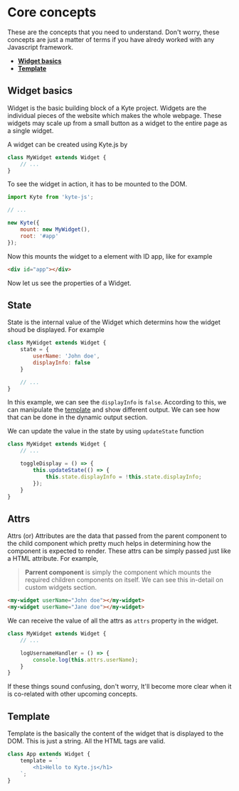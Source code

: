 # Core concepts
These are the concepts that you need to understand. Don't worry, these concepts are just a matter of terms if you have alredy worked with any Javascript framework.

- **[Widget basics](#widget-basics)**
- **[Template](#template)**

## Widget basics

Widget is the basic building block of a Kyte project. Widgets are the individual pieces of the website which makes the whole webpage. These widgets may scale up from a small button as a widget to the entire page as a single widget.

A widget can be created using Kyte.js by
```js
class MyWidget extends Widget {
    // ...
}

```

To see the widget in action, it has to be mounted to the DOM. 

```js
import Kyte from 'kyte-js';

// ...

new Kyte({
    mount: new MyWidget(),
    root: '#app'
});
```

Now this mounts the widget to a element with ID app, like for example

```html
<div id="app"></div>
```

Now let us see the properties of a Widget.

## State

State is the internal value of the Widget which determins how the widget shoud be displayed. For example

```js
class MyWidget extends Widget {
    state = {
        userName: 'John doe',
        displayInfo: false
    }

    // ...
}
```

In this example, we can see the ```displayInfo``` is ```false```. According to this, we can manipulate the [template](#template) and show different output. We can see how that can be done in the dynamic output section.

We can update the value in the state by using ```updateState``` function

```js
class MyWidget extends Widget {
    // ...

    toggleDisplay = () => {
        this.updateState(() => {
            this.state.displayInfo = !this.state.displayInfo;
        });
    }
}
```

## Attrs
Attrs (or) Attributes are the data that passed from the parent component to the child component which pretty much helps in determining how the component is expected to render. These attrs can be simply passed just like a HTML attribute. For example,

> **Parrent component** is simply the component which mounts the required children components on itself. We can see this in-detail on custom widgets section.

```html
<my-widget userName="John doe"></my-widget>
<my-widget userName="Jane doe"></my-widget>
```

We can receive the value of all the attrs as ```attrs``` property in the widget.

```js
class MyWidget extends Widget {
    // ...

    logUsernameHandler = () => {
        console.log(this.attrs.userName);
    }
}
```

If these things sound confusing, don't worry, It'll become more clear when it is co-related with other upcoming concepts.

## Template

Template is the basically the content of the widget that is displayed to the DOM. This is just a string. All the HTML tags are valid.

```js
class App extends Widget {
    template = `
        <h1>Hello to Kyte.js</h1>
    `;
}
```